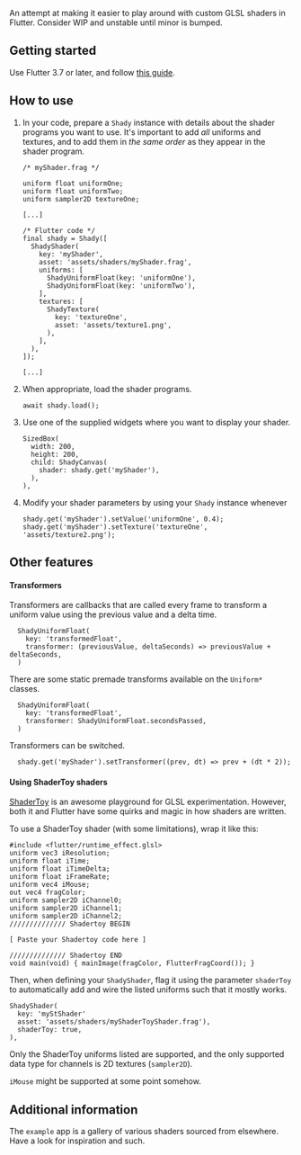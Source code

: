 An attempt at making it easier to play around with custom GLSL shaders in Flutter. Consider WIP and unstable until minor is bumped.

## Getting started

Use Flutter 3.7 or later, and follow [this guide](https://docs.flutter.dev/development/ui/advanced/shaders).

## How to use
1. In your code, prepare a `Shady` instance with details about the shader programs you want to use. It's important to add *all* uniforms and textures, and to add them in *the same order* as they appear in the shader program.
    ```
    /* myShader.frag */

    uniform float uniformOne;
    uniform float uniformTwo;
    uniform sampler2D textureOne;

    [...]
    ```

    ```
    /* Flutter code */
    final shady = Shady([
      ShadyShader(
        key: 'myShader',
        asset: 'assets/shaders/myShader.frag',
        uniforms: [
          ShadyUniformFloat(key: 'uniformOne'),
          ShadyUniformFloat(key: 'uniformTwo'),
        ],
        textures: [
          ShadyTexture(
            key: 'textureOne',
            asset: 'assets/texture1.png',
          ),
        ],
      ),
    ]);

    [...]
    ```
2. When appropriate, load the shader programs.
    ```
    await shady.load();
    ```
3. Use one of the supplied widgets where you want to display your shader.
    ```
    SizedBox(
      width: 200,
      height: 200,
      child: ShadyCanvas(
        shader: shady.get('myShader'),
      ),
    ),
    ```
4. Modify your shader parameters by using your `Shady` instance whenever
    ```
    shady.get('myShader').setValue('uniformOne', 0.4);
    shady.get('myShader').setTexture('textureOne', 'assets/texture2.png');
    ```

## Other features

#### Transformers

Transformers are callbacks that are called every frame to transform a uniform value using the previous value and a delta time.

```
  ShadyUniformFloat(
    key: 'transformedFloat',
    transformer: (previousValue, deltaSeconds) => previousValue + deltaSeconds,
  )
```

There are some static premade transforms available on the `Uniform*` classes.

```
  ShadyUniformFloat(
    key: 'transformedFloat',
    transformer: ShadyUniformFloat.secondsPassed,
  )
```

Transformers can be switched.

```
  shady.get('myShader').setTransformer((prev, dt) => prev + (dt * 2));
```

#### Using ShaderToy shaders

[ShaderToy](https://www.shadertoy.com/) is an awesome playground for GLSL experimentation. However, both it and Flutter have some quirks and magic in how shaders are written.

To use a ShaderToy shader (with some limitations), wrap it like this:
```
#include <flutter/runtime_effect.glsl>
uniform vec3 iResolution;
uniform float iTime;
uniform float iTimeDelta;
uniform float iFrameRate;
uniform vec4 iMouse;
out vec4 fragColor;
uniform sampler2D iChannel0;
uniform sampler2D iChannel1;
uniform sampler2D iChannel2;
////////////// Shadertoy BEGIN

[ Paste your Shadertoy code here ]

////////////// Shadertoy END
void main(void) { mainImage(fragColor, FlutterFragCoord()); }
```

Then, when defining your `ShadyShader`, flag it using the parameter `shaderToy` to automatically add and wire the listed uniforms such that it mostly works.

```
ShadyShader(
  key: 'myStShader'
  asset: 'assets/shaders/myShaderToyShader.frag'),
  shaderToy: true,
),
```

Only the ShaderToy uniforms listed are supported, and the only supported data type for channels is 2D textures (`sampler2D`).

`iMouse` might be supported at some point somehow.

## Additional information

The `example` app is a gallery of various shaders sourced from elsewhere. Have a look for inspiration and such.